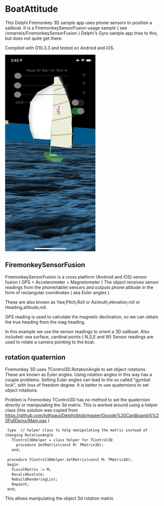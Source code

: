 # BoatAttitude
This Delphi Firemonkey 3D sample app uses phone sensors to position a sailboat. 
It is a FiremonkeySensorFusion usage sample ( see /omarreis/FiremonkeySensorFusion )
Delphi's Gyro sample app tries to this, but does not quite get there. 

Compiled with D10.3.3 and tested on Android and iOS.

![app screenshot](BoatAttitudeShot.PNG)

## FiremonkeySensorFusion

FiremonkeySensorFusion is a cross platform (Android and iOS) 
sensor fusion ( GPS + Accelerometer + Magnetometer )
The object receives sensor readings from the phone/tablet 
sensors and outputs phone attitude  in the form
of rectangular coordinates ( aka Euler angles ).

These are also known as Yaw,Pitch,Roll or Azimuth,elevation,roll or Heading,altitude,roll.

GPS reading is used to calculate the magnetic declination,
so we can obtain the true heading from the mag heading.

In this example we use the sensor readings to orient a 3D sailboat. 
Also included: sea surface, cardinal points ( N,S,E and W)
Sensor readings are used to rotate a camera pointing to
the boat.

## rotation quaternion
Firemonkey 3D uses TControl3D.RotationAngle to set object rotations. 
These are known as Euler angles. Using rotation angles in this way has a couple problems.
Setting Euler angles can lead to the so called "gymbal lock", with loss of freedom degree.
It is better to use quaternions to set object rotations.

Problem is Firemonkey TControl3D has no method to set the quaternion directly
or manipulating the 3d matrix.  This is worked around using a helper class
(this solution was copied from https://github.com/tothpaul/Delphi/blob/master/Google%20Cardboard/4%20FullDemo/Main.pas )

     type  // helper class to help manipulating the matrix instead of changing RotationAngle
       TControl3DHelper = class helper for TControl3D
         procedure SetMatrix(const M: TMatrix3D);
       end;

     procedure TControl3DHelper.SetMatrix(const M: TMatrix3D);
     begin
       FLocalMatrix := M;
       RecalcAbsolute;
       RebuildRenderingList;
       Repaint;
     end;

This allows manipulating the object 3d rotation matrix.



